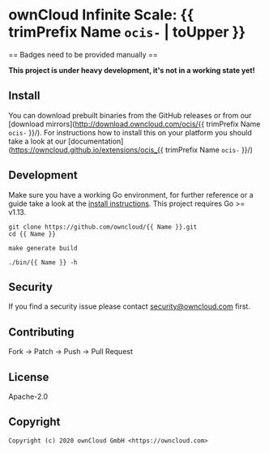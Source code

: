 # ownCloud Infinite Scale: {{ trimPrefix Name `ocis-` | toUpper }}

== Badges need to be provided manually ==

**This project is under heavy development, it's not in a working state yet!**

## Install

You can download prebuilt binaries from the GitHub releases or from our [download mirrors](http://download.owncloud.com/ocis/{{ trimPrefix Name `ocis-` }}/). For instructions how to install this on your platform you should take a look at our [documentation](https://owncloud.github.io/extensions/ocis_{{ trimPrefix Name `ocis-` }}/)

## Development

Make sure you have a working Go environment, for further reference or a guide take a look at the [install instructions](http://golang.org/doc/install.html). This project requires Go >= v1.13.

```console
git clone https://github.com/owncloud/{{ Name }}.git
cd {{ Name }}

make generate build

./bin/{{ Name }} -h
```

## Security

If you find a security issue please contact security@owncloud.com first.

## Contributing

Fork -> Patch -> Push -> Pull Request

## License

Apache-2.0

## Copyright

```console
Copyright (c) 2020 ownCloud GmbH <https://owncloud.com>
```
